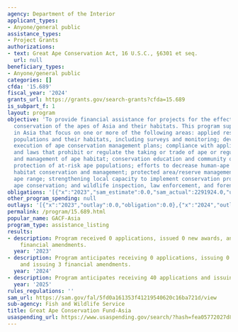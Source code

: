 ```yaml
---
agency: Department of the Interior
applicant_types:
- Anyone/general public
assistance_types:
- Project Grants
authorizations:
- text: Great Ape Conservation Act, 16 U.S.C., §6301 et seq.
  url: null
beneficiary_types:
- Anyone/general public
categories: []
cfda: '15.689'
fiscal_year: '2024'
grants_url: https://grants.gov/search-grants?cfda=15.689
is_subpart_f: 1
layout: program
objective: 'To provide financial assistance for projects for the effective long-term
  conservation of the apes of Asia and their habitats. This program supports projects
  in Asia that focus on one or more of the following areas: applied research on ape
  populations and their habitats, including surveys and monitoring; development and
  execution of ape conservation management plans; compliance with applicable treaties
  and laws that prohibit or regulate the taking or trade of ape or regulate the use
  and management of ape habitat; conservation education and community outreach; enhanced
  protection of at-risk ape populations; efforts to decrease human-ape conflicts;
  habitat conservation and management; protected area/reserve management in important
  ape range; strengthening local capacity to implement conservation programs; transfrontier
  ape conservation; and wildlife inspection, law enforcement, and forensics skills.'
obligations: '[{"x":"2023","sam_estimate":0.0,"sam_actual":2291924.0,"usa_spending_actual":0.0},{"x":"2024","sam_estimate":0.0,"sam_actual":589618.0,"usa_spending_actual":0.0},{"x":"2025","sam_estimate":0.0,"sam_actual":4809998.0,"usa_spending_actual":0.0}]'
other_program_spending: null
outlays: '[{"x":"2023","outlay":0.0,"obligation":0.0},{"x":"2024","outlay":0.0,"obligation":0.0},{"x":"2025","outlay":0.0,"obligation":0.0}]'
permalink: /program/15.689.html
popular_name: GACF-Asia
program_type: assistance_listing
results:
- description: Program received 0 applications, issued 0 new awards, and issued 12
    financial amendments.
  year: '2023'
- description: Program anticipates receiving 0 applications, issuing 0 new awards,
    and issuing 3 financial amendments.
  year: '2024'
- description: Program anticipates receiving 40 applications and issuing 20 awards.
  year: '2025'
rules_regulations: ''
sam_url: https://sam.gov/fal/5fd0a161353f41219540620c16ba721d/view
sub-agency: Fish and Wildlife Service
title: Great Ape Conservation Fund-Asia
usaspending_url: https://www.usaspending.gov/search/?hash=fea05772027d86071fbc8e6f675e539e
---
```

